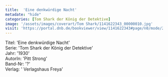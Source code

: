 ```yaml
---
title:  'Eine denkwürdige Nacht'
metadate: "hide"
categories: [Tom Shark der König der Detektive]
image: '/assets/images/coverart/Tom Shark/1141622343_00000010.jpg'
visit: 'https://portal.dnb.de/bookviewer/view/1141622343#page/n0/mode/2up'
---
```

Titel: 'Eine denkwürdige Nacht' <br>
Serie: 'Tom Shark der König der Detektive' <br>
Jahr: '1930' <br>
AutorIn: 'Pitt Strong' <br>
Band-Nr: '?' <br>
Verlag: ' Verlagshaus Freya'